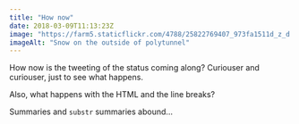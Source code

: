 ```yaml
---
title: "How now"
date: 2018-03-09T11:13:23Z
image: "https://farm5.staticflickr.com/4788/25822769407_973fa1511d_z_d.jpg"
imageAlt: "Snow on the outside of polytunnel"
---
```


How now is the tweeting of the status coming along? Curiouser and curiouser, just to see what happens.

Also, what happens with the HTML and the line breaks?

Summaries and `substr` summaries abound…
